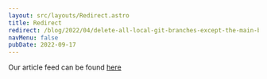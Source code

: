 ```yaml
---
layout: src/layouts/Redirect.astro
title: Redirect
redirect: /blog/2022/04/delete-all-local-git-branches-except-the-main-branch/
navMenu: false
pubDate: 2022-09-17
---
```

<div>
Our article feed can be found <a href="/blog/2022/04/delete-all-local-git-branches-except-the-main-branch/">here</a>
</div>
